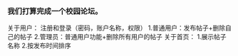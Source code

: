 ### 我们打算完成一个校园论坛。 
关于用户： 注册和登录（密码，账户名称，权限） 
1.普通用户：发布帖子+删除自己的帖子
2.管理员：普通用户功能+删除所有用户的帖子
关于首页： 1.展示帖子名称
2.按发布时间排序
